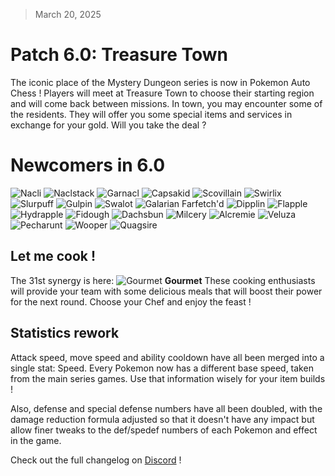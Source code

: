 > March 20, 2025

# Patch 6.0: Treasure Town

The iconic place of the Mystery Dungeon series is now in Pokemon Auto Chess ! Players will meet at Treasure Town to choose their starting region and will come back between missions. In town, you may encounter some of the residents. They will offer you some special items and services in exchange for your gold. Will you take the deal ?

# Newcomers in 6.0

![Nacli](https://raw.githubusercontent.com/PMDCollab/SpriteCollab/master/portrait/0932/Normal.png)
![Naclstack](https://raw.githubusercontent.com/PMDCollab/SpriteCollab/master/portrait/0933/Normal.png)
![Garnacl](https://raw.githubusercontent.com/PMDCollab/SpriteCollab/master/portrait/0934/Normal.png)
![Capsakid](https://raw.githubusercontent.com/PMDCollab/SpriteCollab/master/portrait/0951/Normal.png)
![Scovillain](https://raw.githubusercontent.com/PMDCollab/SpriteCollab/master/portrait/0952/Normal.png)
![Swirlix](https://raw.githubusercontent.com/PMDCollab/SpriteCollab/master/portrait/0684/Normal.png)
![Slurpuff](https://raw.githubusercontent.com/PMDCollab/SpriteCollab/master/portrait/0685/Normal.png)
![Gulpin](https://raw.githubusercontent.com/PMDCollab/SpriteCollab/master/portrait/0316/Normal.png)
![Swalot](https://raw.githubusercontent.com/PMDCollab/SpriteCollab/master/portrait/0317/Normal.png)
![Galarian Farfetch'd](https://raw.githubusercontent.com/PMDCollab/SpriteCollab/master/portrait/0083/0001/Normal.png)
![Dipplin](https://raw.githubusercontent.com/PMDCollab/SpriteCollab/master/portrait/1011/Normal.png)
![Flapple](https://raw.githubusercontent.com/PMDCollab/SpriteCollab/master/portrait/0841/Normal.png)
![Hydrapple](https://raw.githubusercontent.com/PMDCollab/SpriteCollab/master/portrait/1019/Normal.png)
![Fidough](https://raw.githubusercontent.com/PMDCollab/SpriteCollab/master/portrait/0926/Normal.png)
![Dachsbun](https://raw.githubusercontent.com/PMDCollab/SpriteCollab/master/portrait/0927/Normal.png)
![Milcery](https://raw.githubusercontent.com/PMDCollab/SpriteCollab/master/portrait/0868/Normal.png)
![Alcremie](https://raw.githubusercontent.com/PMDCollab/SpriteCollab/master/portrait/0869/Normal.png)
![Veluza](https://raw.githubusercontent.com/PMDCollab/SpriteCollab/master/portrait/0976/Normal.png)
![Pecharunt](https://raw.githubusercontent.com/PMDCollab/SpriteCollab/master/portrait/1025/Normal.png)
![Wooper](https://raw.githubusercontent.com/PMDCollab/SpriteCollab/master/portrait/0194/Normal.png)
![Quagsire](https://raw.githubusercontent.com/PMDCollab/SpriteCollab/master/portrait/0195/Normal.png)

## Let me cook !

The 31st synergy is here: ![Gourmet](https://raw.githubusercontent.com/keldaanCommunity/pokemonAutoChess/master/app/public/src/assets/types/GOURMET.svg) **Gourmet**
These cooking enthusiasts will provide your team with some delicious meals that will boost their power for the next round. Choose your Chef and enjoy the feast !

## Statistics rework

Attack speed, move speed and ability cooldown have all been merged into a single stat: Speed. Every Pokemon now has a different base speed, taken from the main series games. Use that information wisely for your item builds !

Also, defense and special defense numbers have all been doubled, with the damage reduction formula adjusted so that it doesn't have any impact but allow finer tweaks to the def/spedef numbers of each Pokemon and effect in the game.

Check out the full changelog on [Discord](https://discord.com/channels/737230355039387749/737230355039387752) !